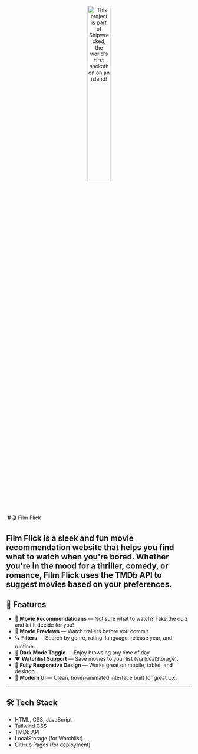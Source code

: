 <div align="center">
  <a href="https://shipwrecked.hackclub.com/?t=ghrm" target="_blank">
    <img src="https://hc-cdn.hel1.your-objectstorage.com/s/v3/739361f1d440b17fc9e2f74e49fc185d86cbec14_badge.png" 
         alt="This project is part of Shipwrecked, the world's first hackathon on an island!" 
         style="width: 35%;">
  </a>
</div>




 # 🎬 Film Flick

**Film Flick** is a sleek and fun movie recommendation website that helps you find what to watch when you're bored. Whether you're in the mood for a thriller, comedy, or romance, Film Flick uses the TMDb API to suggest movies based on your preferences.
---

## 🌟 Features

- 🎲 **Movie Recommendatioans** — Not sure what to watch? Take the quiz and let it decide for you!
- 🎥 **Movie Previews** — Watch trailers before you commit.
- 🔍 **Filters** — Search by genre, rating, language, release year, and runtime.
- 🌙 **Dark Mode Toggle** — Enjoy browsing any time of day.
- ❤️ **Watchlist Support** — Save movies to your list (via localStorage).
- 📱 **Fully Responsive Design** — Works great on mobile, tablet, and desktop.
- 💅 **Modern UI** — Clean, hover-animated interface built for great UX.

---

## 🛠️ Tech Stack

- HTML, CSS, JavaScript
- Tailwind CSS
- TMDb API
- LocalStorage (for Watchlist)
- GitHub Pages (for deployment)
